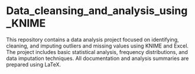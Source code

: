 # Data_cleansing_and_analysis_using_KNIME
This repository contains a data analysis project focused on identifying, cleaning, and imputing outliers and missing values using KNIME and Excel. The project includes basic statistical analysis, frequency distributions, and data imputation techniques. All documentation and analysis summaries are prepared using LaTeX.
